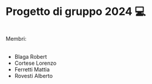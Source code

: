 <h1>Progetto di gruppo 2024 💻</h1>
</br>
Membri:
</br></br>
<ul>
  <li>Blaga Robert</li>
  <li>Cortese Lorenzo</li>
  <li>Ferretti  Mattia</li>
  <li>Rovesti Alberto</li>
  
</ul>

